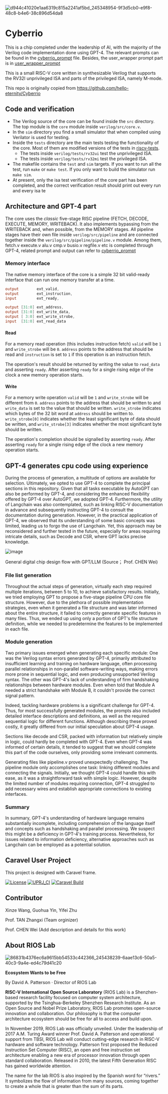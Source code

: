 ![d944c41020e1aa6319c815a2241af5bd_245348954-9f3d5cb0-e9f8-48c8-b4e6-38c896d54da8](https://github.com/riosmpw/CyperRio-V1.0/assets/109063674/a7fc3df9-a453-42e7-96b2-53e4c3fdd311)


# Cyberrio
This is a chip completed under the leadership of AI, with the majority of the Verilog code implementation done using GPT-4. The relevant prompts can be found in the [cyberrio_prompt](cyberrio_prompt.pdf) file. Besides, the user_wrapper prompt part is in [user_wrapper_prompt](user_wrapper_prompt.pdf)

This is a small RISC-V core written in synthesizable Verilog that supports the RV32I unprivileged ISA and parts of the privileged ISA, namely M-mode.

This repo is originally copied from https://github.com/hello-eternity/Cyberrio

## Code and verification

* The Verilog source of the core can be found inside the `src` directory. The top module is the `core` module inside `verilog/src/core.v`.
* In the `sim` directory you find a small simulator that when compiled using Verilator is used for testing.
* Inside the `tests` directory are the main tests testing the functionality of the core. Most of them are modified versions of the tests in [riscv-tests](https://github.com/riscv/riscv-tests).
  * The tests inside `verilog/tests/rv32ui` test the unprivileged ISA.
  * The tests inside `verilog/tests/rv32mi` test the privileged ISA.
* The makefile contains the `test` and `sim` targets. If you want to run all the test, run `make` or `make test`. If you only want to build the simulator run `make sim`.
* At present, only the isa test verification of the core part has been completed, and the correct verification result should print out every run and every isa te

## Architecture and GPT-4 part

The core uses the *classic* five-stage RISC pipeline (FETCH, DECODE, EXECUTE, MEMORY, WRITEBACK). It also implements bypassing from the WRITEBACK and, when possible, from the MEMORY stages. All pipeline stages have their own file inside `verilog/src/pipeline` and are connected together inside the `verilog/src/pipeline/pipeline.v` module.
Among them, fetch.v execute.v alu.v cmp.v busio.v regfile.v etc is completed through GPT-4, related prompt and output can refer to [cyberrio_prompt](cyberrio_prompt.pdf)

### Memory interface

The native memory interface of the core is a simple 32 bit valid-ready interface that can run one memory transfer at a time.
```verilog
output        ext_valid,
output        ext_instruction,
input         ext_ready,

output [31:0] ext_address,
output [31:0] ext_write_data,
output [ 3:0] ext_write_strobe,
input  [31:0] ext_read_data
```
#### Read

For a memory read operation (this includes instruction fetch) `valid` will be `1` and `write_strobe` will be `0`. `address` points to the address that should be read and `instruction` is set to `1` if this operation is an instruction fetch.

The operation's result should be returned by writing the value to `read_data` and asserting `ready`. After asserting `ready` for a single rising edge of the clock a new memory operation starts.

#### Write

For a memory write operation `valid` will be `1` and `write_strobe` will be different from `0`. `address` points to the address that should be written to and `write_data` is set to the value that should be written. `write_strobe` indicates which bytes of the 32 bit word at `address` should be written to. `write_strobe[0]` indicates whether the least significant byte of data should be written, and `write_strobe[3]` indicates whether the most significant byte should be written.

The operation's completion should be signalled by asserting `ready`. After asserting `ready` for a single rising edge of the clock a new memory operation starts.

## GPT-4 generates cpu code using experience
During the process of generation, a multitude of options are available for selection. Ultimately, we opted to use GPT-4 to complete the principal sections in this repository. Given that all tasks executable by AutoGPT can also be performed by GPT-4, and considering the enhanced flexibility offered by GPT-4 over AutoGPT, we adopted GPT-4. Furthermore, the utility of Langchain was also contemplated, such as linking RISC-V documentation in advance and subsequently instructing GPT-4 to consult the documentation during generation. However, in the practical application of GPT-4, we observed that its understanding of some basic concepts was limited, leading us to forgo the use of Langchain. Yet, this approach may be reconsidered and further tested in the future, especially for areas requiring intricate details, such as Decode and CSR, where GPT lacks precise knowledge.

![image](https://github.com/riosmpw/CyperRio-V1.0/assets/100336131/a72d0ea1-a40e-4256-9cc1-66765661d586)

General digital chip design flow with GPT/LLM (Source； Prof. CHEN Wei)


### File list generation

Throughout the actual steps of generation, virtually each step required multiple iterations, between 5 to 10, to achieve satisfactory results. Initially, we tried employing GPT to propose a five-stage pipeline CPU core file structure. However, due to the plethora of possible implementation strategies, even when it generated a file structure and was later informed about the entire structure, it failed to correctly generate specific features in many files. Thus, we ended up using only a portion of GPT's file structure definition, while we needed to predetermine the features to be implemented in each file.


### Module generation

Two primary issues emerged when generating each specific module: One was the Verilog syntax errors generated by GPT-4, primarily attributed to insufficient learning and training on hardware language, often processing parallel relationships in non-parallel software-writing ways, making errors more prone in sequential logic, and even producing unsupported Verilog syntax. The other was GPT-4's lack of understanding of firm handshaking relationships between hardware modules. Even when told that Module A needed a strict handshake with Module B, it couldn't provide the correct signal pattern.

Indeed, tackling hardware problems is a significant challenge for GPT-4. Thus, for most successfully generated modules, the prompts also included detailed interface descriptions and definitions, as well as the required sequential logic for different functions. Although describing these proved costly, it greatly differed from our initial speculation about GPT-4 usage.

Sections like decode and CSR, packed with information but relatively simple in logic, could hardly be completed with GPT-4. Even when GPT-4 was informed of certain details, it tended to suggest that we should complete this part of the code ourselves, only providing some irrelevant comments.

Generating files like pipeline.v proved unexpectedly challenging. The pipeline module only accomplishes one task: linking different modules and connecting the signals. Initially, we thought GPT-4 could handle this with ease, as it was a straightforward task with simple logic. However, despite the limited number of modules requiring connection, GPT-4 struggled to add necessary wires and establish appropriate connections to existing interfaces.

### Summary 

In summary, GPT-4's understanding of hardware language remains substantially incomplete, including comprehension of the language itself and concepts such as handshaking and parallel processing. We suspect this might be a deficiency in GPT-4's training process. Nevertheless, for issues related to information deficiency, alternative approaches such as Langchain can be employed as a potential solution.

## Caravel User Project

This project is designed with Caravel frame.

[![License](https://img.shields.io/badge/License-Apache%202.0-blue.svg)](https://opensource.org/licenses/Apache-2.0) [![UPRJ_CI](https://github.com/efabless/caravel_project_example/actions/workflows/user_project_ci.yml/badge.svg)](https://github.com/efabless/caravel_project_example/actions/workflows/user_project_ci.yml) [![Caravel Build](https://github.com/efabless/caravel_project_example/actions/workflows/caravel_build.yml/badge.svg)](https://github.com/efabless/caravel_project_example/actions/workflows/caravel_build.yml)

## Contributor
Xinze Wang, Guohua Yin, Yifei Zhu

Prof. TAN Zhangxi (Team orginizer)

Prof. CHEN Wei (Add description and details for this work)

## About RIOS Lab

![86831b4376ec6a9615bb54533c442366_245438239-6aae13c6-50a5-40c3-9a4e-ed4c79d41c20](https://github.com/riosmpw/CyperRio-V1.0/assets/109063674/edcceb8b-e416-4b45-be1f-37bef893e984)


**Ecosystem Wants to be Free**

By David A. Patterson · Director of RIOS Lab

**RISC-V International Open Source Laboratory** (RIOS Lab) is a Shenzhen-based research facility focused on computer system architecture, supported by the Tsinghua-Berkeley Shenzhen Research Institute. As an Open Source and Nobel Prize Laboratory, RIOS Lab promotes open-source innovation and collaboration. Our philosophy is that the computer architecture ecosystem should be free for all to access and build upon.

In November 2019, RIOS Lab was officially unveiled. Under the leadership of 2017 A.M. Turing Award winner Prof. David A. Patterson and operational support from TBSI,  RIOS Lab will conduct cutting-edge research in RISC-V hardware and software technology. Patterson first proposed the Reduced Instruction Set Computer (RISC), an open and free instruction set architecture enabling a new era of processor innovation through open standard collaboration. Released in 2010, the latest Fifth Generation RISC has gained worldwide attention.

The name for the lab RIOS is also inspired by the Spanish word for “rivers.” It symbolizes the flow of information from many sources, coming together to create a whole that is greater than the sum of its parts.
